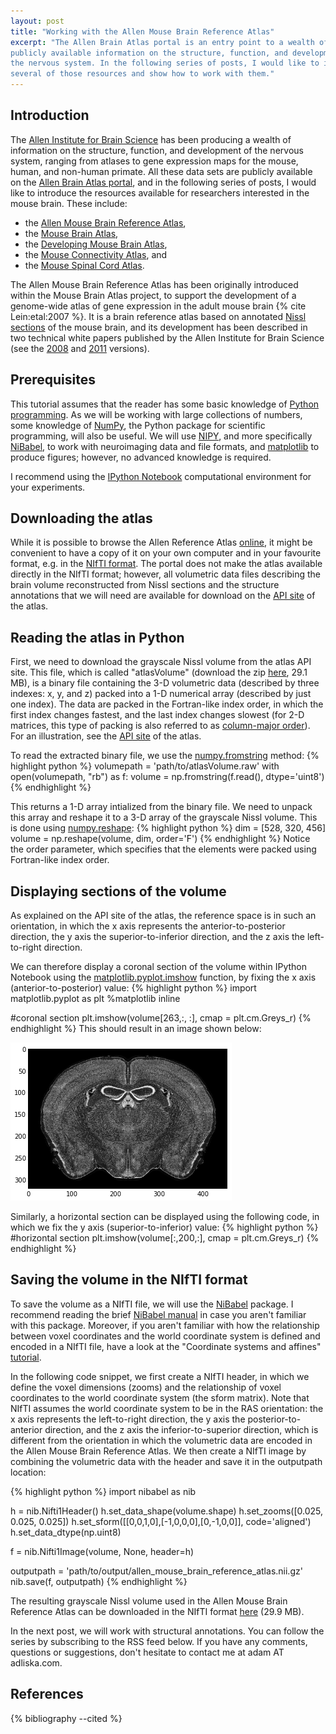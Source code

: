 ```yaml
---
layout: post
title: "Working with the Allen Mouse Brain Reference Atlas"
excerpt: "The Allen Brain Atlas portal is an entry point to a wealth of
publicly available information on the structure, function, and development of
the nervous system. In the following series of posts, I would like to introduce
several of those resources and show how to work with them."
---
```


Introduction
------------

The [Allen Institute for Brain Science](http://alleninstitute.org/) has been
producing a wealth of information on the structure, function, 
and development of the nervous system, ranging from atlases to gene expression
maps for the mouse, human, and non-human primate. All these data sets are
publicly available on the [Allen Brain Atlas 
portal](http://www.brain-map.org/), and in the following series of posts,
I would like to introduce the resources available for researchers interested
in the mouse brain. These include:

* the [Allen Mouse Brain Reference Atlas](http://atlas.brain-map.org/),
* the [Mouse Brain Atlas](http://mouse.brain-map.org/),
* the [Developing Mouse Brain Atlas](http://developingmouse.brain-map.org/),
* the [Mouse Connectivity Atlas](http://connectivity.brain-map.org/), and
* the [Mouse Spinal Cord Atlas](http://mousespinal.brain-map.org/).

The Allen Mouse Brain Reference Atlas has been originally introduced within the Mouse Brain
Atlas project, to support the development of a genome-wide atlas of gene
expression in the adult mouse brain {% cite Lein:etal:2007 %}. It is a brain
reference atlas based on annotated [Nissl
sections](http://openwetware.org/wiki/Nissl_staining) of the mouse brain, and
its development has been described in two technical white papers published by
the Allen Institute for Brain Science (see the
[2008](http://help.brain-map.org/download/attachments/2818169/AllenReferenceAtlas_v1_2008_102011.pdf?version=1)
and
[2011](http://help.brain-map.org/download/attachments/2818169/AllenReferenceAtlas_v2_2011.pdf?version=1)
versions).

Prerequisites
-------------

This tutorial assumes that the reader has some basic knowledge of [Python
programming](https://docs.python.org/2/tutorial/). As we will be working with
large collections of numbers, some knowledge of [NumPy](http://www.numpy.org/),
the Python package for scientific programming, will also be useful. We will
use [NIPY](http://nipy.org/), and more specifically
[NiBabel](http://nipy.org/nibabel), to work with neuroimaging data and file
formats, and [matplotlib](http://matplotlib.org/) to produce figures; however,
no advanced knowledge is required.

I recommend using the [IPython
Notebook](http://ipython.org/notebook.html) computational environment for your
experiments.

Downloading the atlas
---------------------

While it is possible to browse the Allen Reference Atlas
[online](http://atlas.brain-map.org/), it might be convenient to have a
copy of it on your own computer and in your favourite format, e.g. in the
[NIfTI format](http://brainder.org/2012/09/23/the-nifti-file-format/). The
portal does not make the atlas available directly in the NIfTI format; however,
all volumetric data files describing the brain volume reconstructed from Nissl
sections and the structure annotations that we will need are available for
download on the [API
site](http://help.brain-map.org//display/mousebrain/API#API-3DReferenceModels)
of the atlas.

Reading the atlas in Python
---------------------------

First, we need to download the grayscale Nissl volume from the atlas API site.
This file, which is called "atlasVolume" (download the zip
[here](http://api.brain-map.org/api/v2/well_known_file_download/113567585),
29.1 MB), is a binary file containing the 3-D volumetric data (described by
three indexes: x, y, and z) packed into a 1-D numerical array (described by
just one index).  The data are packed in the Fortran-like index order, in which
the first index changes fastest, and the last index changes slowest (for 2-D
matrices, this type of packing is also referred to as [column-major
order](http://en.wikipedia.org/wiki/Row-major_order)).  For an illustration,
see the [API
site](http://help.brain-map.org//display/mousebrain/API#API-3DReferenceModels)
of the atlas. 

To read the extracted binary file, we use the
[numpy.fromstring](http://docs.scipy.org/doc/numpy/reference/generated/numpy.fromstring.html)
method:
{% highlight python %}
volumepath = 'path/to/atlasVolume.raw'
with open(volumepath, "rb") as f:
    volume = np.fromstring(f.read(), dtype='uint8')
{% endhighlight %} 

This returns a 1-D array intialized from the binary file. We need to unpack
this array and reshape it to a 3-D array of the grayscale Nissl volume. This
is done using [numpy.reshape](http://docs.scipy.org/doc/numpy/reference/generated/numpy.reshape.html):
{% highlight python %}
dim = [528, 320, 456]    
volume = np.reshape(volume, dim, order='F')
{% endhighlight %}
Notice the order parameter, which specifies that the elements were packed using
Fortran-like index order.

Displaying sections of the volume
---------------------------------

As explained on the API site of the atlas, the reference space is in such an
orientation, in which the x axis represents the anterior-to-posterior
direction, the y axis the superior-to-inferior direction, and the z axis the
left-to-right direction.

We can therefore display a coronal section of the volume within IPython
Notebook using the
[matplotlib.pyplot.imshow](http://matplotlib.org/api/pyplot_api.html#matplotlib.pyplot.imshow)
function, by fixing the x axis (anterior-to-posterior) value:
{% highlight python %}
import matplotlib.pyplot as plt
%matplotlib inline

#coronal section
plt.imshow(volume[263,:, :], cmap = plt.cm.Greys_r)
{% endhighlight %}
This should result in an image shown below:

![Allen Reference Atlas, coronal section](/downloads/images/allen_reference_atlas_coronal_section.png)

Similarly, a horizontal section can be displayed using the following code, in 
which we fix the y axis (superior-to-inferior) value:
{% highlight python %}
#horizontal section
plt.imshow(volume[:,200,:], cmap = plt.cm.Greys_r)
{% endhighlight %}

Saving the volume in the NIfTI format
-------------------------------------

To save the volume as a NIfTI file, we will use the
[NiBabel](http://nipy.org/nibabel) package. I recommend reading the brief
[NiBabel manual](http://nipy.org/nibabel/manual.html) in case you aren't
familiar with this package. Moreover, if you aren't familiar with how the
relationship between voxel coordinates and the world coordinate system is
defined and encoded in a NIfTI file, have a look at the "Coordinate systems and
affines" [tutorial](http://nipy.org/nibabel/coordinate_systems.html).

In the following code snippet, we first create a NIfTI header, in which we
define the voxel dimensions (zooms) and the relationship of voxel coordinates
to the world coordinate system (the sform matrix). Note that NIfTI assumes the
world coordinate system to be in the RAS orientation: the x axis represents the
left-to-right direction, the y axis the posterior-to-anterior direction, and
the z axis the inferior-to-superior direction, which is different from
the orientation in which the volumetric data are encoded in the Allen
Mouse Brain Reference Atlas. We then create a NIfTI image by
combining the volumetric data with the header and save it in the outputpath
location:

{% highlight python %}
import nibabel as nib

h = nib.Nifti1Header()
h.set_data_shape(volume.shape)
h.set_zooms([0.025, 0.025, 0.025])
h.set_sform([[0,0,1,0],[-1,0,0,0],[0,-1,0,0]], code='aligned')
h.set_data_dtype(np.uint8)

f = nib.Nifti1Image(volume, None, header=h)

outputpath = 'path/to/output/allen_mouse_brain_reference_atlas.nii.gz'
nib.save(f, outputpath)
{% endhighlight %}

The resulting grayscale Nissl volume used in the Allen Mouse Brain Reference
Atlas can be downloaded in the NIfTI format
[here](/downloads/other/allen_mouse_brain_reference_atlas.nii.gz) (29.9 MB).

In the next post, we will work with structural annotations. You can follow the
series by subscribing to the RSS feed below. If you have any comments,
questions or suggestions, don't hesitate to contact me at adam AT adliska.com.

References
----------

{% bibliography --cited %}
